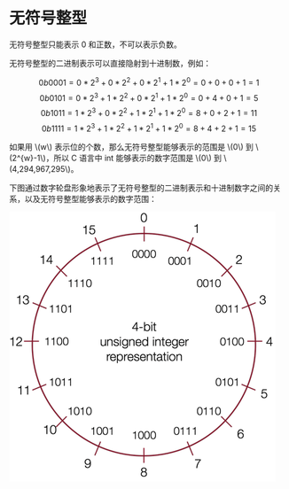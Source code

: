 # 无符号整型

无符号整型只能表示 0 和正数，不可以表示负数。

无符号整型的二进制表示可以直接隐射到十进制数，例如：

$$0b0001 = 0 * 2^3 + 0 * 2^2 + 0 * 2^1 + 1 * 2^0 = 0 + 0 + 0 + 1 = 1 $$
$$0b0101 = 0 * 2^3 + 1 * 2^2 + 0 * 2^1 + 1 * 2^0 = 0 + 4 + 0 + 1 = 5 $$
$$0b1011 = 1 * 2^3 + 0 * 2^2 + 1 * 2^1 + 1 * 2^0 = 8 + 0 + 2 + 1 = 11$$ 
$$0b1111 = 1 * 2^3 + 1 * 2^2 + 1 * 2^1 + 1 * 2^0 = 8 + 4 + 2 + 1 = 15$$

如果用 \\(w\\) 表示位的个数，那么无符号整型能够表示的范围是 \\(0\\) 到 \\(2^{w}-1\\)，所以 C 语言中 int 能够表示的数字范围是 \\(0\\) 到 \\(4,294,967,295\\)。

下图通过数字轮盘形象地表示了无符号整型的二进制表示和十进制数字之间的关系，以及无符号整型能够表示的数字范围：

![](./assets/unsigned_int.png)
